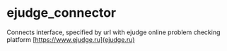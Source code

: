 # ejudge_connector
Connects interface, specified by url with ejudge online problem checking platform [https://www.ejudge.ru](ejudge.ru)
